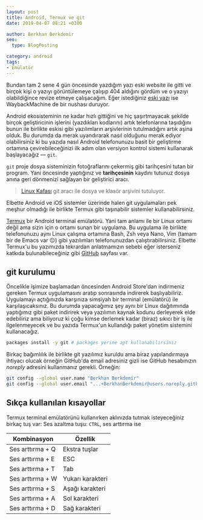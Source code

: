 ```yaml
---
layout: post
title: Android, Termux ve git
date: 2019-04-07 08:21 +0300

author: Berkhan Berkdemir
seo:
  type: BlogPosting

category: android
tags:
- Emülatör
---
```


Bundan tam 2 sene 4 gün öncesinde yazdığım yazı eski website ile gitti ve birçok
kişi o yazıyı görüntülemeye çalışıp 404 aldığını gördüm ve o yazıyı
olabildiğince revize etmeye çalışacağım. Eğer istediğiniz
[eski yazı][wm-old-site] ise WaybackMachine de bir nushası duruyor.

Android ekosisteminin ne kadar hızlı gittiğini ve hiç şaşırtmayacak şekilde
birçok geliştiricinin işlerini (yazdıkları kodlarını) artık telefonlarına
taşıdığını bunun ile birlikte eskisi gibi yazılımların arşivlerinin
tutulmadığını artık aşina olduk. Bu durumda da merak uyandırarak nasıl olduğunu
merak ediyor olabilirsiniz ki bu yazıda nasıl Android telefonunuzu basit bir
geliştirme ortamına çevirebileceğinizi ilk adım olan versiyon kontrol sistemi
kullanarak başlayacağız &mdash; `git`.

`git` proje dosya sisteminizin fotoğraflarını çekermiş gibi tarihçesini tutan
bir program. Yani öncesinde yaptığınız ve **tarihçesinin** kaydını tutunuz dosya
anına geri dönmenizi sağlayan bir geliştirici aracı.

> [Linux Kafası](https://github.com/linuxkafasi/linuxkafasi.org) git aracı ile
> dosya ve klasör arşivini tutuluyor.

Elbette Android ve iOS sistemler üzerinde halen git uygulamaları pek meşhur
olmadığı ile birlikte Termux gibi taşınabilir sistemler kullanabilirsiniz.

[Termux](https://termux.com) bir Android terminal emülatörü. Yani tam anlamı ile
bir Linux ortamı değil ama sizin için o ortamı sunan bir uygulama. Bu uygulama
ile birlikte telefonunuzu aynı Linux çalışma ortamına Bash, Zsh veya Nano, Vim
(tamam bir de Emacs var :expressionless:) gibi yazılımları telefonunuzdan
çalıştırabilirsiniz. Elbette Termux'u bu yazımızda tekrardan anlatmamızın
sebebi eğer isterseniz katkıda bulunabileceğiniz gibi
[GitHub](https://github.com/termux) sayfası var.

## git kurulumu

Öncelikle işimize başlamadan öncesinden Android Store'dan indirmeniz gereken
Termux uygulamasını aratıp sonrasında indirerek başlıyabiliriz. Uygulamayı
açtığınızda karşınıza simsiyah bir terminal (emülatörü) ile karşılaşıcaksınız.
Bu durumda yapacağımız şey aynı bir Linux dağıtımında yaptığımız gibi paket
indirirek veya yazılımın kaynak kodunu derleyerek elde edebiliriz ama biliyoruz
ki çoğu kimse derlemek kadar (biraz) sıkıcı bir iş ile ilgelenmeyecek ve bu
yazıda Termux'un kullandığı paket yönetim sistemini kullanacağız.

```bash
packages install -y git # packages yerine apt kullanabilirsiniz
```

Birkaç bağımlılık ile birlikte git yazılımız kuruldu ama biraz yapılandırmaya
ihtiyacı olucak örneğin GitHub'da email adresiniz gizli ise GitHub hesabınızın
*noreply* adresini kullanmanız gerekli. Örneğin:

```bash
git config --global user.name "Berkhan Berkdemir"
git config --global user.email "...+BerkhanBerkdemir@users.noreply.github.com"
```

## Sıkça kullanılan kısayollar

Termux terminal emülatörünü kullanırken aklınızda tutmak isteyeceğiniz birkaç
tuş var: Ses azaltma tuşu: `CTRL`, ses arttırma ise

| Kombinasyon      | Özellik          |
| ---------------- | ---------------- |
| Ses arttırma + Q | Ekstra tuşlar    |
| Ses arttırma + E | ESC              |
| Ses arttırma + T | Tab              |
| Ses arttırma + W | Yukarı karakteri |
| Ses arttırma + S | Aşağı karakteri  |
| Ses arttırma + A | Sol karakteri    |
| Ses arttırma + D | Sağ karakteri    |

[wm-old-site]: https://web.archive.org/web/20180313144602/http://linuxkafasi.org/2017/04/03/android-termux-ve-git/
